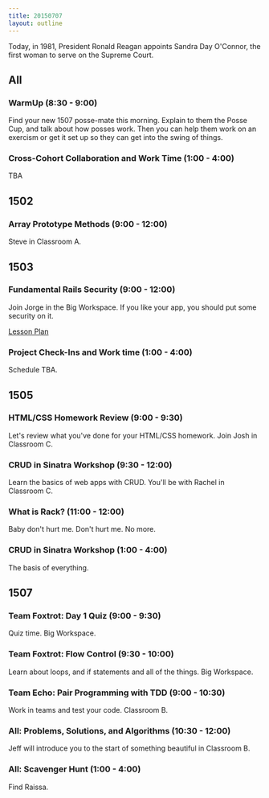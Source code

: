 ```yaml
---
title: 20150707
layout: outline
---
```


Today, in 1981, President Ronald Reagan appoints Sandra Day O'Connor, the first woman to serve on the Supreme Court.


## All

### WarmUp (8:30 - 9:00)

Find your new 1507 posse-mate this morning. Explain to them the Posse Cup, and
talk about how posses work. Then you can help them work on an exercism or get it set up
so they can get into the swing of things. 

### Cross-Cohort Collaboration and Work Time (1:00 - 4:00)

TBA


## 1502

### Array Prototype Methods (9:00 - 12:00)

Steve in Classroom A.


## 1503

### Fundamental Rails Security (9:00 - 12:00)

Join Jorge in the Big Workspace. If you like your app, you should put some
security on it.

[Lesson Plan](http://tutorials.jumpstartlab.com/topics/architecture/fundamental_security.html)


### Project Check-Ins and Work time (1:00 - 4:00)

Schedule TBA.

## 1505

### HTML/CSS Homework Review (9:00 - 9:30)

Let's review what you've done for your HTML/CSS homework. Join Josh in
Classroom C.

### CRUD in Sinatra Workshop (9:30 - 12:00)

Learn the basics of web apps with CRUD. You'll be with Rachel in Classroom C.

### What is Rack? (11:00 - 12:00)

Baby don't hurt me. Don't hurt me. No more.

### CRUD in Sinatra Workshop (1:00 - 4:00)

The basis of everything.


## 1507

### Team Foxtrot: Day 1 Quiz (9:00 - 9:30)

Quiz time. Big Workspace.

### Team Foxtrot: Flow Control (9:30 - 10:00)

Learn about loops, and if statements and all of the things. Big Workspace.

### Team Echo: Pair Programming with TDD (9:00 - 10:30)

Work in teams and test your code. Classroom B.

### All: Problems, Solutions, and Algorithms (10:30 - 12:00)

Jeff will introduce you to the start of something beautiful in Classroom B.

### All: Scavenger Hunt (1:00 - 4:00)

Find Raissa.
